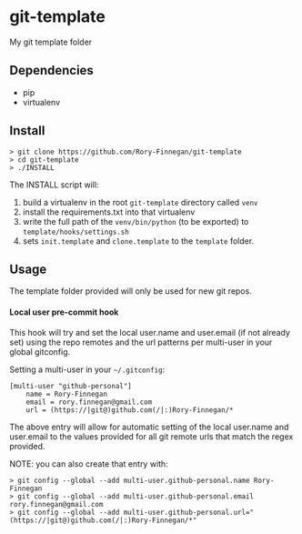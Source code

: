 # git-template
My git template folder

## Dependencies
* pip
* virtualenv

## Install
```shell
> git clone https://github.com/Rory-Finnegan/git-template
> cd git-template
> ./INSTALL
```
The INSTALL script will:

1. build a virtualenv in the root `git-template` directory called `venv`
1. install the requirements.txt into that virtualenv
1. write the full path of the `venv/bin/python` (to be exported) to `template/hooks/settings.sh`
1. sets `init.template` and `clone.template` to the `template` folder.

## Usage
The template folder provided will only be used for new git repos.

#### Local user pre-commit hook
This hook will try and set the local user.name and user.email (if not already set) using the repo remotes
and the url patterns per multi-user in your global gitconfig.

Setting a multi-user in your `~/.gitconfig`:
```
[multi-user "github-personal"]
    name = Rory-Finnegan
    email = rory.finnegan@gmail.com
    url = (https://|git@)github.com(/|:)Rory-Finnegan/*
```
The above entry will allow for automatic setting of the local user.name and user.email to the values provided for all git remote urls that match the regex provided.

NOTE: you can also create that entry with:
```
> git config --global --add multi-user.github-personal.name Rory-Finnegan
> git config --global --add multi-user.github-personal.email rory.finnegan@gmail.com
> git config --global --add multi-user.github-personal.url="(https://|git@)github.com(/|:)Rory-Finnegan/*"
```
